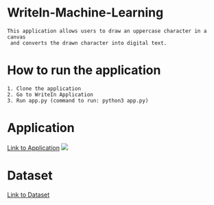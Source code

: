 # WriteIn-Machine-Learning
```
This application allows users to draw an uppercase character in a canvas
 and converts the drawn character into digital text.
```

# How to run the application
```
1. Clone the application
2. Go to WriteIn Application
3. Run app.py (command to run: python3 app.py)
```

# Application
[Link to Application](https://writein-char-recognition.herokuapp.com/)
![](Desktop/s1.png)

# Dataset
[Link to Dataset](https://www.kaggle.com/ashishguptajiit/handwritten-az)
